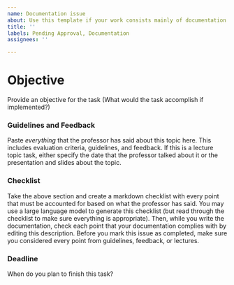 ```yaml
---
name: Documentation issue
about: Use this template if your work consists mainly of documentation.
title: ''
labels: Pending Approval, Documentation
assignees: ''

---
```


# Objective
Provide an objective for the task (What would the task accomplish if implemented?)

### Guidelines and Feedback
Paste *everything* that the professor has said about this topic here. This includes evaluation criteria, guidelines, and feedback. If this is a lecture topic task, either specify the date that the professor talked about it or the presentation and slides about the topic.

### Checklist
Take the above section and create a markdown checklist with every point that must be accounted for based on what the professor has said. You may use a large language model to generate this checklist (but read through the checklist to make sure everything is appropriate). Then, while you write the documentation, check each point that your documentation complies with by editing this description. Before you mark this issue as completed, make sure you considered every point from guidelines, feedback, or lectures.

### Deadline
When do you plan to finish this task?
